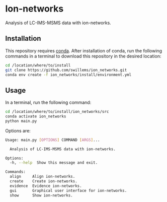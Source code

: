 # Ion-networks
Analysis of LC-IMS-MSMS data with ion-networks.

## Installation
This repository requires [conda](https://conda.io/projects/conda/en/latest/index.html). After installation of conda, run the following commands in a terminal to download this repository in the desired location:

```bash
cd /location/where/to/install
git clone https://github.com/swillems/ion_networks.git
conda env create -f ion_networks/install/environment.yml
```

## Usage

In a terminal, run the following command:

```bash
cd /location/where/to/install/ion_networks/src
conda activate ion_networks
python main.py
```

Options are:
```bash
Usage: main.py [OPTIONS] COMMAND [ARGS]...

  Analysis of LC-IMS-MSMS data with ion-networks.

Options:
  -h, --help  Show this message and exit.

Commands:
  align     Align ion-networks.
  create    Create ion-networks.
  evidence  Evidence ion-networks.
  gui       Graphical user interface for ion-networks.
  show      Show ion-networks.
```
